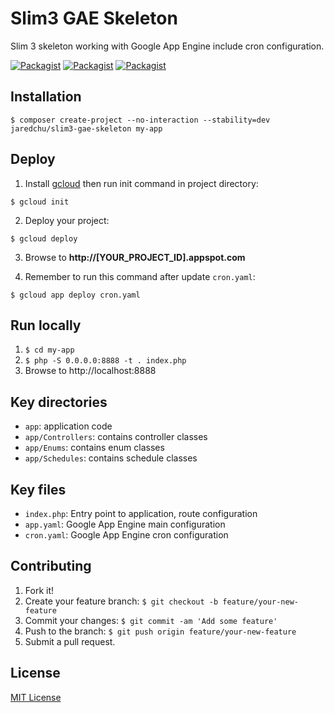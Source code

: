 # Slim3 GAE Skeleton
Slim 3 skeleton working with Google App Engine include cron configuration.

[![Packagist](https://img.shields.io/packagist/v/jaredchu/slim3-gae-skeleton.svg)](https://packagist.org/packages/jaredchu/slim3-gae-skeleton)
[![Packagist](https://img.shields.io/packagist/dt/jaredchu/slim3-gae-skeleton.svg)](https://packagist.org/packages/jaredchu/slim3-gae-skeleton)
[![Packagist](https://img.shields.io/packagist/l/jaredchu/slim3-gae-skeleton.svg)](https://packagist.org/packages/jaredchu/slim3-gae-skeleton)

## Installation
`$ composer create-project --no-interaction --stability=dev jaredchu/slim3-gae-skeleton my-app`

## Deploy

1. Install [gcloud](https://cloud.google.com/sdk/downloads) then run init command in project directory:

`$ gcloud init`

2. Deploy your project:

`$ gcloud deploy`

3. Browse to **http://[YOUR_PROJECT_ID].appspot.com**

4. Remember to run this command after update `cron.yaml`:

`$ gcloud app deploy cron.yaml`

## Run locally
1. `$ cd my-app`
2. `$ php -S 0.0.0.0:8888 -t . index.php`
3. Browse to http://localhost:8888

## Key directories
- `app`: application code 
- `app/Controllers`: contains controller classes
- `app/Enums`: contains enum classes
- `app/Schedules`: contains schedule classes

## Key files
- `index.php`: Entry point to application, route configuration
- `app.yaml`: Google App Engine main configuration
- `cron.yaml`: Google App Engine cron configuration

## Contributing
1. Fork it!
2. Create your feature branch: `$ git checkout -b feature/your-new-feature`
3. Commit your changes: `$ git commit -am 'Add some feature'`
4. Push to the branch: `$ git push origin feature/your-new-feature`
5. Submit a pull request.

## License
[MIT License](https://github.com/jaredchu/Slim3-GAE-Skeleton/blob/master/LICENSE)
